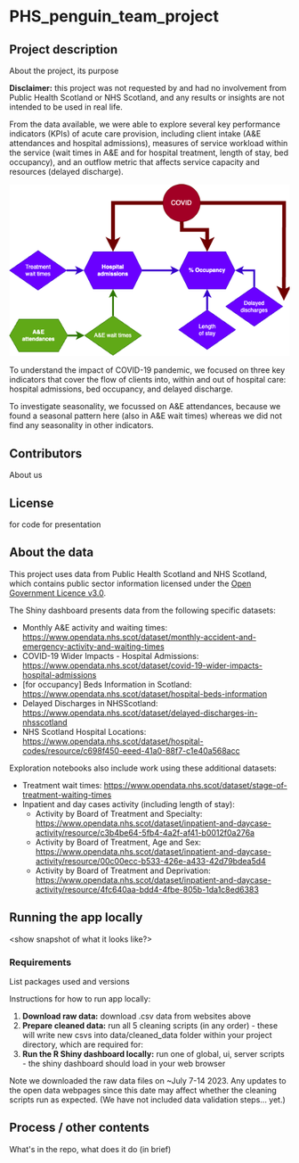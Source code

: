 # PHS_penguin_team_project
 
## Project description

About the project, its purpose

**Disclaimer:** this project was not requested by and had no involvement from Public Health Scotland or NHS Scotland, and any results or insights are not intended to be used in real life.

From the data available, we were able to explore several key performance indicators (KPIs) of acute care provision, including client intake (A&E attendances and hospital admissions), measures of service workload within the service (wait times in A&E and for hospital treatment, length of stay, bed occupancy), and an outflow metric that affects service capacity and resources (delayed discharge).

![Key indicators of acute care provision included in the available datasets](images/covid_kpis_all.drawio.png)

To understand the impact of COVID-19 pandemic, we focused on three key indicators that cover the flow of clients into, within and out of hospital care: hospital admissions, bed occupancy, and delayed discharge.

To investigate seasonality, we focussed on A&E attendances, because we found a seasonal pattern here (also in A&E wait times) whereas we did not find any seasonality in other indicators.


## Contributors

About us

## License

for code
for presentation

## About the data
 
This project uses data from Public Health Scotland and NHS Scotland, which contains public sector information licensed under the [Open Government Licence v3.0](https://www.nationalarchives.gov.uk/doc/open-government-licence/version/3/).

The Shiny dashboard presents data from the following specific datasets: 

* Monthly A&E activity and waiting times: https://www.opendata.nhs.scot/dataset/monthly-accident-and-emergency-activity-and-waiting-times  
* COVID-19 Wider Impacts - Hospital Admissions: https://www.opendata.nhs.scot/dataset/covid-19-wider-impacts-hospital-admissions 
* [for occupancy] Beds Information in Scotland: https://www.opendata.nhs.scot/dataset/hospital-beds-information 
* Delayed Discharges in NHSScotland: https://www.opendata.nhs.scot/dataset/delayed-discharges-in-nhsscotland
* NHS Scotland Hospital Locations:
https://www.opendata.nhs.scot/dataset/hospital-codes/resource/c698f450-eeed-41a0-88f7-c1e40a568acc

Exploration notebooks also include work using these additional datasets:

* Treatment wait times: https://www.opendata.nhs.scot/dataset/stage-of-treatment-waiting-times
* Inpatient and day cases activity (including length of stay):
  * Activity by Board of Treatment and Specialty: https://www.opendata.nhs.scot/dataset/inpatient-and-daycase-activity/resource/c3b4be64-5fb4-4a2f-af41-b0012f0a276a
  * Activity by Board of Treatment, Age and Sex: https://www.opendata.nhs.scot/dataset/inpatient-and-daycase-activity/resource/00c00ecc-b533-426e-a433-42d79bdea5d4
  * Activity by Board of Treatment and Deprivation: https://www.opendata.nhs.scot/dataset/inpatient-and-daycase-activity/resource/4fc640aa-bdd4-4fbe-805b-1da1c8ed6383

## Running the app locally

<show snapshot of what it looks like?>

### Requirements

List packages used and versions

Instructions for how to run app locally:

1. **Download raw data:** download .csv data from websites above 
2. **Prepare cleaned data:** run all 5 cleaning scripts (in any order) - these will write new csvs into data/cleaned_data folder within your project directory, which are required for:
3. **Run the R Shiny dashboard locally:** run one of global, ui, server scripts - the shiny dashboard should load in your web browser

Note we downloaded the raw data files on ~July 7-14 2023. Any updates to the open data webpages since this date may affect whether the cleaning scripts run as expected. (We have not included data validation steps... yet.)


## Process / other contents

What's in the repo, what does it do (in brief)

